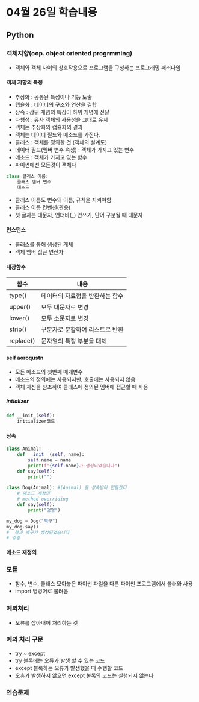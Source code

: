 # 04월 26일 학습내용
## Python
### 객체지향(oop. object oriented progrmming)
- 객체와 객체 사이의 상호작용으로 프로그램을 구성하는 프로그래밍 패러다임
#### 객체 지향의 특징
- 추상화 : 공통된 특성이나 기능 도출
- 캡슐화 : 데이터의 구조와 연산을 결합
- 상속 : 상위 개념의 특징이 하위 개념에 전달
- 다형성 : 유사 객체의 사용성을 그대로 유지
- 객체는 추상화와 캡슐화의 결과
- 객체는 데이터 필드와 메소드를 가진다.
- 클래스 : 객체를 정의한 것 (객체의 설계도)
- 데이터 필드(멤버 변수 속성) : 객체가 가지고 있는 변수
- 메소드 : 객체가 가지고 있는 함수
- 파이썬에선 모든것이 객체다
```python
class 클래스 이름:
    클래스 멤버 변수
    메소드
```
- 클래스 이름도 변수의 이름, 규칙을 지켜야함
- 클래스 이름 컨벤션(관용)
- 첫 글자는 대문자, 언더바(_) 안쓰기, 단어 구분될 때 대문자
#### 인스턴스
- 클래스를 통해 생성된 개체
-  객체 멤버 접근 연산자
#### 내장함수 
함수 | 내용
------ | ------
type() | 데이터의 자료형을 반환하는 함수
upper() | 모두 대문자로 변경
lower() | 모두 소문자로 변경
strip() | 구분자로 분할하여 리스트로 반환
replace() | 문자열의 특정 부분을 대체

#### self aoroqustn
- 모든 메소드의 첫번째 매개변수
- 메소드의 정의에는 사용되지만, 호출에는 사용되지 않음
- 객체 자신을 참조하여 클래스에 정의된 멤버에 접근할 때 사용
##### intializer
```python
def __init_(self):
    initializer코드
```
#### 상속
```python
class Animal:
    def __init__(self, name):
        self.name = name
        print(f"{self.name}가 생성되었습니다")
    def say(self):
        print("")

class Dog(Animal): #(Animal) 을 상속받아 만들겠다
    # 메소드 재졍의
    # method overriding
    def say(self):
        print("멍멍")

my_dog = Dog("백구")
my_dog.say()
#  결과 백구가 생성되었습니다
# 멍멍
```

#### 메소드 재정의

### 모듈
- 함수, 변수, 클래스 모아놓은 파이썬 파일을 다른 파이썬 프로그램에서 불러와 사용
- import 명령어로 불러옴

### 예외처리 
- 오류를 잡아내어 처리하는 것
### 예외 처리 구문
- try ~ except
- try 블록에는 오류가 발생 할 수 있는 코드
- except 블록하는 오류가 발생했을 때 수행할 코드
- 오휴가 발생하지 않으면 except 불록의 코드는 실행되지 않는다

### 연습문제

